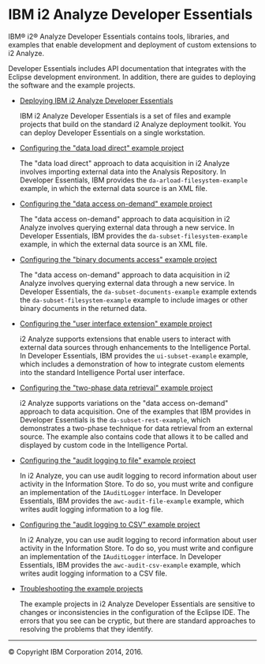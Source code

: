 IBM i2 Analyze Developer Essentials
===================================

IBM® i2® Analyze Developer Essentials contains tools, libraries, and examples that enable development and deployment of custom extensions to i2 Analyze.

Developer Essentials includes API documentation that integrates with the Eclipse development environment. In addition, there are guides to deploying the software and the example projects.

-   [Deploying IBM i2 Analyze Developer Essentials](developer_essentials_deploying.md)

    IBM i2 Analyze Developer Essentials is a set of files and example projects that build on the standard i2 Analyze deployment toolkit. You can deploy Developer Essentials on a single workstation.
-   [Configuring the "data load direct" example project](developer_essentials_example_dld.md)

    The "data load direct" approach to data acquisition in i2 Analyze involves importing external data into the Analysis Repository. In Developer Essentials, IBM provides the `da-arload-filesystem-example` example, in which the external data source is an XML file.
-   [Configuring the "data access on-demand" example project](developer_essentials_example_daod.md)

    The "data access on-demand" approach to data acquisition in i2 Analyze involves querying external data through a new service. In Developer Essentials, IBM provides the `da-subset-filesystem-example` example, in which the external data source is an XML file.
-   [Configuring the "binary documents access" example project](developer_essentials_example_documents.md)

    The "data access on-demand" approach to data acquisition in i2 Analyze involves querying external data through a new service. In Developer Essentials, the `da-subset-documents-example` example extends the `da-subset-filesystem-example` example to include images or other binary documents in the returned data.
-   [Configuring the "user interface extension" example project](developer_essentials_example_ui.md)

    i2 Analyze supports extensions that enable users to interact with external data sources through enhancements to the Intelligence Portal. In Developer Essentials, IBM provides the `ui-subset-example` example, which includes a demonstration of how to integrate custom elements into the standard Intelligence Portal user interface.
-   [Configuring the "two-phase data retrieval" example project](developer_essentials_example_rest.md)

    i2 Analyze supports variations on the "data access on-demand" approach to data acquisition. One of the examples that IBM provides in Developer Essentials is the `da-subset-rest-example`, which demonstrates a two-phase technique for data retrieval from an external source. The example also contains code that allows it to be called and displayed by custom code in the Intelligence Portal.
-   [Configuring the "audit logging to file" example project](developer_essentials_example_audit_file.md)

    In i2 Analyze, you can use audit logging to record information about user activity in the Information Store. To do so, you must write and configure an implementation of the `IAuditLogger` interface. In Developer Essentials, IBM provides the `awc-audit-file-example` example, which writes audit logging information to a log file.
-   [Configuring the "audit logging to CSV" example project](developer_essentials_example_audit_csv.md)

    In i2 Analyze, you can use audit logging to record information about user activity in the Information Store. To do so, you must write and configure an implementation of the `IAuditLogger` interface. In Developer Essentials, IBM provides the `awc-audit-csv-example` example, which writes audit logging information to a CSV file.
-   [Troubleshooting the example projects](developer_essentials_troubleshooting.md)

    The example projects in i2 Analyze Developer Essentials are sensitive to changes or inconsistencies in the configuration of the Eclipse IDE. The errors that you see can be cryptic, but there are standard approaches to resolving the problems that they identify.

------------------------------------------------------------------------

© Copyright IBM Corporation 2014, 2016.


